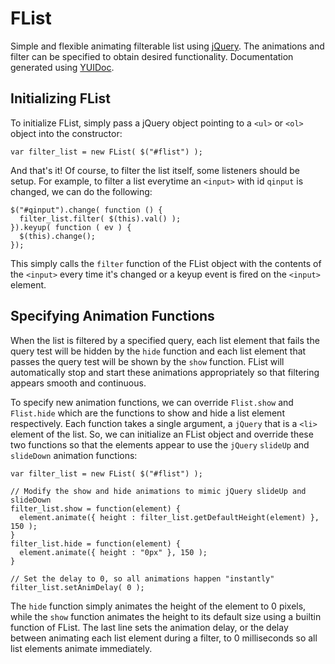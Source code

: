 FList
=====

Simple and flexible animating filterable list using [jQuery](http://jquery.com).  The animations and filter can be specified to obtain desired functionality.  Documentation generated using [YUIDoc](http://yui.github.com/yuidoc/).

Initializing FList
------------------

To initialize FList, simply pass a jQuery object pointing to a `<ul>` or `<ol>` object into the constructor:

	var filter_list = new FList( $("#flist") );

And that's it!  Of course, to filter the list itself, some listeners should be setup.  For example, to filter a list everytime an `<input>` with id `qinput` is changed, we can do the following:

    $("#qinput").change( function () {
      filter_list.filter( $(this).val() );
    }).keyup( function ( ev ) {
      $(this).change();
    });

This simply calls the `filter` function of the FList object with the contents of the `<input>` every time it's changed or a keyup event is fired on the `<input>` element.

Specifying Animation Functions
------------------------------

When the list is filtered by a specified query, each list element that fails the query test will be hidden by the `hide` function and each list element that passes the query test will be shown by the `show` function.  FList will automatically stop and start these animations appropriately so that filtering appears smooth and continuous.

To specify new animation functions, we can override `Flist.show` and `Flist.hide` which are the functions to show and hide a list element respectively.  Each function takes a single argument, a `jQuery` that is a `<li>` element of the list.  So, we can initialize an FList object and override these two functions so that the elements appear to use the `jQuery` `slideUp` and `slideDown` animation functions:

    var filter_list = new FList( $("#flist") );

    // Modify the show and hide animations to mimic jQuery slideUp and slideDown
    filter_list.show = function(element) {
      element.animate({ height : filter_list.getDefaultHeight(element) }, 150 );
    }
    filter_list.hide = function(element) {
      element.animate({ height : "0px" }, 150 );
    }

    // Set the delay to 0, so all animations happen "instantly"
    filter_list.setAnimDelay( 0 );

The `hide` function simply animates the height of the element to 0 pixels, while the `show` function animates the height to its default size using a builtin function of FList.  The last line sets the animation delay, or the delay between animating each list element during a filter, to 0 milliseconds so all list elements animate immediately.  